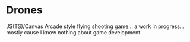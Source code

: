 # Drones
JS(TS)/Canvas Arcade style flying shooting game... a work in progress... mostly cause I know nothing about game development


